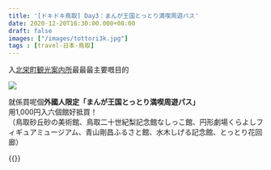 ```yaml
---
title: '[ドキドキ鳥取] Day3：まんが王国とっとり満喫周遊パス'
date: 2020-12-20T16:30:00.000+08:00
draft: false
images: ["/images/tottori3k.jpg"]
tags : [travel-日本-鳥取]
---
```


入[北栄町観光案内所](https://hidie.net/tottori3j/)最最最主要嘅目的     

![](/images/tottori3k.jpg)

就係買呢個**外國人限定「まんが王国とっとり満喫周遊パス」**  
用1,000円入六個館好抵買！  
（鳥取砂丘砂の美術館、鳥取二十世紀梨記念館なしっこ館、円形劇場くらよしフィギュアミュージアム、青山剛昌ふるさと館、水木しげる記念館、とっとり花回廊）    
   
   
{{<tottori>}}  
